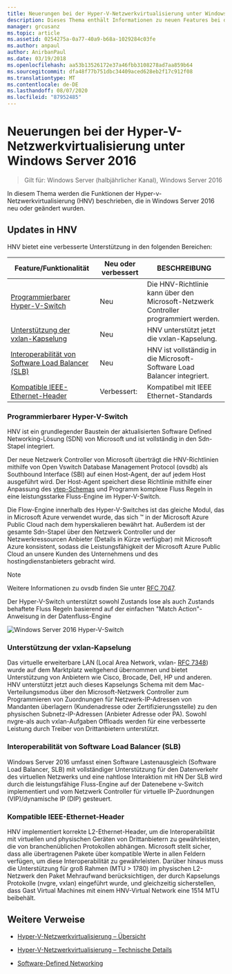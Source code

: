 ```yaml
---
title: Neuerungen bei der Hyper-V-Netzwerkvirtualisierung unter Windows Server 2016
description: Dieses Thema enthält Informationen zu neuen Features bei der Hyper-V-Netzwerkvirtualisierung unter Windows Server 2016.
manager: grcusanz
ms.topic: article
ms.assetid: 0254275a-0a77-40a9-b68a-1029284c03fe
ms.author: anpaul
author: AnirbanPaul
ms.date: 03/19/2018
ms.openlocfilehash: aa53b13526172e37a46fbb3108278ad7aa859b64
ms.sourcegitcommit: dfa48f77b751dbc34409aced628eb2f17c912f08
ms.translationtype: MT
ms.contentlocale: de-DE
ms.lasthandoff: 08/07/2020
ms.locfileid: "87952485"
---
```

# <a name="whats-new-in-hyper-v-network-virtualization-in-windows-server-2016"></a>Neuerungen bei der Hyper-V-Netzwerkvirtualisierung unter Windows Server 2016

>Gilt für: Windows Server (halbjährlicher Kanal), Windows Server 2016

In diesem Thema werden die Funktionen der Hyper-v-Netzwerkvirtualisierung (HNV) beschrieben, die in Windows Server 2016 neu oder geändert wurden.

## <a name="updates-in-hnv"></a><a name="BKMK_IPAM2012R2"></a>Updates in HNV
HNV bietet eine verbesserte Unterstützung in den folgenden Bereichen:

|Feature/Funktionalität|Neu oder verbessert|BESCHREIBUNG|
|--------------------------|-------------------|---------------|
|[Programmierbarer Hyper-V-Switch](../../../sdn/technologies/hyper-v-network-virtualization/../../../sdn/technologies/hyper-v-network-virtualization/../../../sdn/technologies/hyper-v-network-virtualization/../../../sdn/technologies/hyper-v-network-virtualization/whats-new-hyperv-network-virtualization-windows-server.md#SDN)|Neu|Die HNV-Richtlinie kann über den Microsoft-Netzwerk Controller programmiert werden.|
|[Unterstützung der vxlan-Kapselung](../../../sdn/technologies/hyper-v-network-virtualization/../../../sdn/technologies/hyper-v-network-virtualization/../../../sdn/technologies/hyper-v-network-virtualization/../../../sdn/technologies/hyper-v-network-virtualization/whats-new-hyperv-network-virtualization-windows-server.md#VXLAN)|Neu|HNV unterstützt jetzt die vxlan-Kapselung.|
|[Interoperabilität von Software Load Balancer (SLB)](../../../sdn/technologies/hyper-v-network-virtualization/../../../sdn/technologies/hyper-v-network-virtualization/../../../sdn/technologies/hyper-v-network-virtualization/../../../sdn/technologies/hyper-v-network-virtualization/whats-new-hyperv-network-virtualization-windows-server.md#SLB)|Neu|HNV ist vollständig in die Microsoft-Software Load Balancer integriert.|
|[Kompatible IEEE-Ethernet-Header](../../../sdn/technologies/hyper-v-network-virtualization/../../../sdn/technologies/hyper-v-network-virtualization/../../../sdn/technologies/hyper-v-network-virtualization/../../../sdn/technologies/hyper-v-network-virtualization/whats-new-hyperv-network-virtualization-windows-server.md#L2)|Verbessert:|Kompatibel mit IEEE Ethernet-Standards|

### <a name="programmable-hyper-v-switch"></a><a name="SDN"></a>Programmierbarer Hyper-V-Switch
HNV ist ein grundlegender Baustein der aktualisierten Software Defined Networking-Lösung (SDN) von Microsoft und ist vollständig in den Sdn-Stapel integriert.

Der neue Netzwerk Controller von Microsoft überträgt die HNV-Richtlinien mithilfe von Open Vswitch Database Management Protocol (ovsdb) als Southbound Interface (SBI) auf einen Host-Agent, der auf jedem Host ausgeführt wird. Der Host-Agent speichert diese Richtlinie mithilfe einer Anpassung des [vtep-Schemas](https://github.com/openvswitch/ovs/blob/master/vtep/vtep.ovsschema) und Programm komplexe Fluss Regeln in eine leistungsstarke Fluss-Engine im Hyper-V-Switch.

Die Flow-Engine innerhalb des Hyper-V-Switches ist das gleiche Modul, das in Microsoft Azure verwendet wurde, das sich &trade; in der Microsoft Azure Public Cloud nach dem hyperskalieren bewährt hat. Außerdem ist der gesamte Sdn-Stapel über den Netzwerk Controller und der Netzwerkressourcen Anbieter (Details in Kürze verfügbar) mit Microsoft Azure konsistent, sodass die Leistungsfähigkeit der Microsoft Azure Public Cloud an unsere Kunden des Unternehmens und des hostingdienstanbieters gebracht wird.

> [!NOTE]
> Weitere Informationen zu ovsdb finden Sie unter [RFC 7047](https://www.rfc-editor.org/info/rfc7047).

Der Hyper-V-Switch unterstützt sowohl Zustands lose als auch Zustands behaftete Fluss Regeln basierend auf der einfachen "Match Action"-Anweisung in der Datenfluss-Engine

![Windows Server 2016 Hyper-V-Switch](../../../media/what-s-new-in-hyper-v-network-virtualization-in-windows-server/HNVOverview.png)

### <a name="vxlan-encapsulation-support"></a><a name="VXLAN"></a>Unterstützung der vxlan-Kapselung
Das virtuelle erweiterbare LAN (Local Area Network, vxlan- [RFC 7348](https://www.rfc-editor.org/info/rfc7348)) wurde auf dem Marktplatz weitgehend übernommen und bietet Unterstützung von Anbietern wie Cisco, Brocade, Dell, HP und anderen. HNV unterstützt jetzt auch dieses Kapselungs Schema mit dem Mac-Verteilungsmodus über den Microsoft-Netzwerk Controller zum Programmieren von Zuordnungen für Netzwerk-IP-Adressen von Mandanten überlagern (Kundenadresse oder Zertifizierungsstelle) zu den physischen Subnetz-IP-Adressen (Anbieter Adresse oder PA). Sowohl nvgre-als auch vxlan-Aufgaben Offloads werden für eine verbesserte Leistung durch Treiber von Drittanbietern unterstützt.

### <a name="software-load-balancer-slb-interoperability"></a><a name="SLB"></a>Interoperabilität von Software Load Balancer (SLB)
Windows Server 2016 umfasst einen Software Lastenausgleich (Software Load Balancer, SLB) mit vollständiger Unterstützung für den Datenverkehr des virtuellen Netzwerks und eine nahtlose Interaktion mit HN Der SLB wird durch die leistungsfähige Fluss-Engine auf der Datenebene v-Switch implementiert und vom Netzwerk Controller für virtuelle IP-Zuordnungen (VIP)/dynamische IP (DIP) gesteuert.

### <a name="compliant-ieee-ethernet-headers"></a><a name="L2"></a>Kompatible IEEE-Ethernet-Header
HNV implementiert korrekte L2-Ethernet-Header, um die Interoperabilität mit virtuellen und physischen Geräten von Drittanbietern zu gewährleisten, die von branchenüblichen Protokollen abhängen. Microsoft stellt sicher, dass alle übertragenen Pakete über kompatible Werte in allen Feldern verfügen, um diese Interoperabilität zu gewährleisten. Darüber hinaus muss die Unterstützung für groß Rahmen (MTU > 1780) im physischen L2-Netzwerk den Paket Mehraufwand berücksichtigen, der durch Kapselungs Protokolle (nvgre, vxlan) eingeführt wurde, und gleichzeitig sicherstellen, dass Gast Virtual Machines mit einem HNV-Virtual Network eine 1514 MTU beibehält.

## <a name="additional-references"></a>Weitere Verweise

-   [Hyper-V-Netzwerkvirtualisierung – Übersicht](hyperv-network-virtualization-overview-windows-server.md)

-   [Hyper-V-Netzwerkvirtualisierung – Technische Details](hyperv-network-virtualization-technical-details-windows-server.md)

-   [Software-Defined Networking](../../Software-Defined-Networking--SDN-.md)
